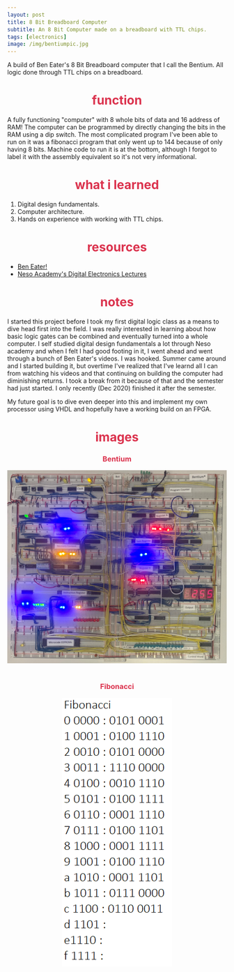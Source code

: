 ```yaml
---
layout: post
title: 8 Bit Breadboard Computer
subtitle: An 8 Bit Computer made on a breadboard with TTL chips.
tags: [electronics]
image: /img/bentiumpic.jpg
---
```

A build of Ben Eater's 8 Bit Breadboard computer that I call the Bentium. All logic done through TTL chips on a breadboard.

<h1> <center> <font color="#DB324D"> function </font> </center> </h1>

A fully functioning "computer" with 8 whole bits of data and 16 address of RAM! The computer can be programmed by directly changing the bits in the RAM using a dip switch. The most complicated program I've been able to run on it was a fibonacci program that only went up to 144 because of only having 8 bits. Machine code to run it is at the bottom, although I forgot to label it with the assembly equivalent so it's not very informational.

<h1> <center> <font color="#DB324D"> what i learned </font> </center> </h1>

1. Digital design fundamentals.
2. Computer architecture.
3. Hands on experience with working with TTL chips.

<h1> <center> <font color="#DB324D"> resources </font> </center> </h1>

- [Ben Eater!](https://www.youtube.com/c/BenEater/videos)
- [Neso Academy's Digital Electronics Lectures](https://www.youtube.com/watch?v=M0mx8S05v60&list=PLBlnK6fEyqRjMH3mWf6kwqiTbT798eAOm)

<h1> <center> <font color="#DB324D"> notes </font> </center> </h1>

I started this project before I took my first digital logic class as a means to dive head first into the field. I was really interested in learning about how basic logic gates can be combined and eventually turned into a whole computer. I self studied digital design fundamentals a lot through Neso academy and when I felt I had good footing in it, I went ahead and went through a bunch of Ben Eater's videos. I was hooked. Summer came around and I started building it, but overtime I've realized that I've learnd all I can from watching his videos and that continuing on building the computer had diminishing returns. I took a break from it because of that and the semester had just started. I only recently (Dec 2020) finished it after the semester. 

My future goal is to dive even deeper into this and implement my own processor using VHDL and hopefully have a working build on an FPGA.

<h1> <center> <font color="#DB324D"> images </font> </center> </h1>
<center>
<h3> <center> <font color="#DB324D"> Bentium </font> </center> </h3>
<img src="https://raw.githubusercontent.com/almazarrafael/almazarrafael.github.io/master/img/bentium.jpg" alt="Bentium">
<br>
<br>
<h3> <center> <font color="#DB324D"> Fibonacci </font> </center> </h3>
<img src="https://raw.githubusercontent.com/almazarrafael/almazarrafael.github.io/master/img/fib.png" alt="Fibonacci">

</center>
